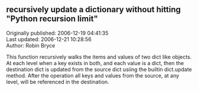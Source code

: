## recursively update a dictionary without hitting "Python recursion limit"  
Originally published: 2006-12-19 04:41:35  
Last updated: 2006-12-21 10:28:56  
Author: Robin Bryce  
  
This function recursively walks the items and values of two dict like objects. At each level when a key exists in both, and each value is a dict, then the destination dict is updated from the source dict usiing the builtin dict.update method. After the operation all keys and values from the source, at any level, will be referenced in the destination.